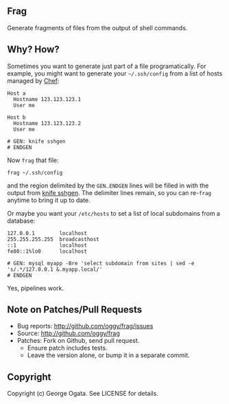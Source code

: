 ## Frag

Generate fragments of files from the output of shell commands.

## Why? How?

Sometimes you want to generate just part of a file programatically. For example,
you might want to generate your `~/.ssh/config` from a list of hosts managed by
[Chef][chef]:

    Host a
      Hostname 123.123.123.1
      User me

    Host b
      Hostname 123.123.123.2
      User me

    # GEN: knife sshgen
    # ENDGEN

Now `frag` that file:

    frag ~/.ssh/config

and the region delimited by the `GEN`..`ENDGEN` lines will be filled in with the
output from [knife sshgen][knife-sshgen]. The delimiter lines remain, so you can
re-`frag` anytime to bring it up to date.

Or maybe you want your `/etc/hosts` to set a list of local subdomains from a
database:

    127.0.0.1        localhost
    255.255.255.255  broadcasthost
    ::1              localhost
    fe80::1%lo0      localhost

    # GEN: mysql myapp -Bre 'select subdomain from sites | sed -e 's/.*/127.0.0.1 &.myapp.local/'
    # ENDGEN

Yes, pipelines work.

[chef]: http://www.opscode.com/chef
[knife-sshgen]: https://github.com/harvesthq/knife-plugins/blob/master/.chef/plugins/knife/sshgen.rb

## Note on Patches/Pull Requests

 * Bug reports: http://github.com/oggy/frag/issues
 * Source: http://github.com/oggy/frag
 * Patches: Fork on Github, send pull request.
   * Ensure patch includes tests.
   * Leave the version alone, or bump it in a separate commit.

## Copyright

Copyright (c) George Ogata. See LICENSE for details.
